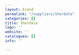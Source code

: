```yaml
---
layout: brand
permalink: "/suppliers/sherdale"
categories: []
title: Sherdale
logo: ''
website: ''
catalogues: []
info: ''

---
```

